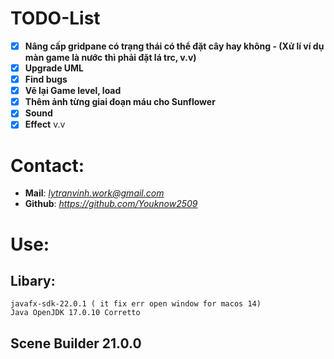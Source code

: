 
# TODO-List
- [x] **Nâng cấp gridpane có trạng thái có thể đặt cây hay không - (Xử lí ví dụ màn game là nước thì phải đặt lá trc, v.v)**
- [x] **Upgrade UML**
- [x] **Find bugs**
- [x] **Vẽ lại Game level, load**
- [x] **Thêm ảnh từng giai đoạn máu cho Sunflower**
- [x] **Sound**
- [x] **Effect**
v.v

# Contact:
- **Mail**: *lytranvinh.work@gmail.com*
- **Github**: *https://github.com/Youknow2509*

# Use:
## Libary:
    javafx-sdk-22.0.1 ( it fix err open window for macos 14) 
    Java OpenJDK 17.0.10 Corretto
## Scene Builder 21.0.0


